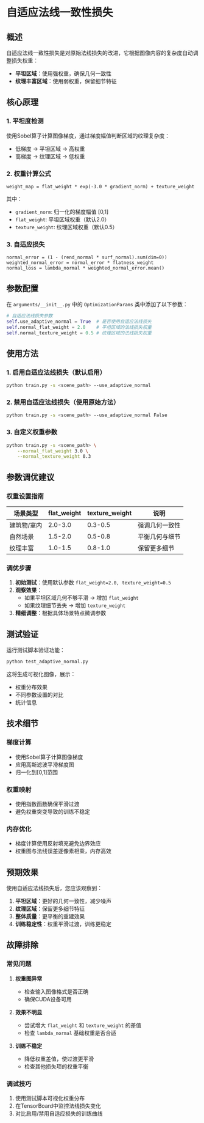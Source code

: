 # 自适应法线一致性损失

## 概述

自适应法线一致性损失是对原始法线损失的改进，它根据图像内容的复杂度自动调整损失权重：
- **平坦区域**：使用强权重，确保几何一致性
- **纹理丰富区域**：使用弱权重，保留细节特征

## 核心原理

### 1. 平坦度检测
使用Sobel算子计算图像梯度，通过梯度幅值判断区域的纹理复杂度：
- 低梯度 → 平坦区域 → 高权重
- 高梯度 → 纹理区域 → 低权重

### 2. 权重计算公式
```
weight_map = flat_weight * exp(-3.0 * gradient_norm) + texture_weight
```

其中：
- `gradient_norm`: 归一化的梯度幅值 [0,1]
- `flat_weight`: 平坦区域权重（默认2.0）
- `texture_weight`: 纹理区域权重（默认0.5）

### 3. 自适应损失
```
normal_error = (1 - (rend_normal * surf_normal).sum(dim=0))
weighted_normal_error = normal_error * flatness_weight
normal_loss = lambda_normal * weighted_normal_error.mean()
```

## 参数配置

在 `arguments/__init__.py` 中的 `OptimizationParams` 类中添加了以下参数：

```python
# 自适应法线损失参数
self.use_adaptive_normal = True  # 是否使用自适应法线损失
self.normal_flat_weight = 2.0    # 平坦区域的法线损失权重
self.normal_texture_weight = 0.5 # 纹理区域的法线损失权重
```

## 使用方法

### 1. 启用自适应法线损失（默认启用）
```bash
python train.py -s <scene_path> --use_adaptive_normal
```

### 2. 禁用自适应法线损失（使用原始方法）
```bash
python train.py -s <scene_path> --use_adaptive_normal False
```

### 3. 自定义权重参数
```bash
python train.py -s <scene_path> \
    --normal_flat_weight 3.0 \
    --normal_texture_weight 0.3
```

## 参数调优建议

### 权重设置指南

| 场景类型 | flat_weight | texture_weight | 说明 |
|---------|-------------|----------------|------|
| 建筑物/室内 | 2.0-3.0 | 0.3-0.5 | 强调几何一致性 |
| 自然场景 | 1.5-2.0 | 0.5-0.8 | 平衡几何与细节 |
| 纹理丰富 | 1.0-1.5 | 0.8-1.0 | 保留更多细节 |

### 调优步骤

1. **初始测试**：使用默认参数 `flat_weight=2.0, texture_weight=0.5`
2. **观察效果**：
   - 如果平坦区域几何不够平滑 → 增加 `flat_weight`
   - 如果纹理细节丢失 → 增加 `texture_weight`
3. **精细调整**：根据具体场景特点微调参数

## 测试验证

运行测试脚本验证功能：
```bash
python test_adaptive_normal.py
```

这将生成可视化图像，展示：
- 权重分布效果
- 不同参数设置的对比
- 统计信息

## 技术细节

### 梯度计算
- 使用Sobel算子计算图像梯度
- 应用高斯滤波平滑梯度图
- 归一化到[0,1]范围

### 权重映射
- 使用指数函数确保平滑过渡
- 避免权重突变导致的训练不稳定

### 内存优化
- 梯度计算使用反射填充避免边界效应
- 权重图与法线误差逐像素相乘，内存高效

## 预期效果

使用自适应法线损失后，您应该观察到：

1. **平坦区域**：更好的几何一致性，减少噪声
2. **纹理区域**：保留更多细节特征
3. **整体质量**：更平衡的重建效果
4. **训练稳定性**：权重平滑过渡，训练更稳定

## 故障排除

### 常见问题

1. **权重图异常**
   - 检查输入图像格式是否正确
   - 确保CUDA设备可用

2. **效果不明显**
   - 尝试增大 `flat_weight` 和 `texture_weight` 的差值
   - 检查 `lambda_normal` 基础权重是否合适

3. **训练不稳定**
   - 降低权重差值，使过渡更平滑
   - 检查其他损失项的权重平衡

### 调试技巧

1. 使用测试脚本可视化权重分布
2. 在TensorBoard中监控法线损失变化
3. 对比启用/禁用自适应损失的训练曲线 
